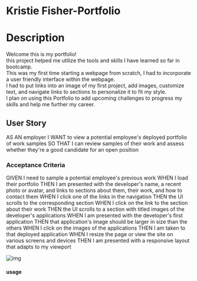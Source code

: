 # Kristie Fisher-Portfolio

<h1>Description</h1>
Welcome this is my portfolio!<br>
this project helped me utilize the tools and skills I have learned so far in bootcamp. <br>
This was my first time starting a webpage from scratch, I had to incorporate a user friendly interface within the webpage.<br>
 I had to put links into an image of my first project, add images, customize text, and navigate links to sections to personalize it to fit my style. <br>
I plan on using this Portfolio to add upcoming challenges to progress my skills and help me further my career.

<h2>User Story</h2>
AS AN employer
I WANT to view a potential employee's deployed portfolio of work samples
SO THAT I can review samples of their work and assess whether they're a good candidate for an open position

<h3>Acceptance Criteria</h3>
GIVEN I need to sample a potential employee's previous work
WHEN I load their portfolio
THEN I am presented with the developer's name, a recent photo or avatar, and links to sections about them, their work, and how to contact them
WHEN I click one of the links in the navigation
THEN the UI scrolls to the corresponding section
WHEN I click on the link to the section about their work
THEN the UI scrolls to a section with titled images of the developer's applications
WHEN I am presented with the developer's first application
THEN that application's image should be larger in size than the others
WHEN I click on the images of the applications
THEN I am taken to that deployed application
WHEN I resize the page or view the site on various screens and devices
THEN I am presented with a responsive layout that adapts to my viewport

![img](<assets/images/Screenshot 2023-1202 233301.png>)

<h4>usage</h4>
